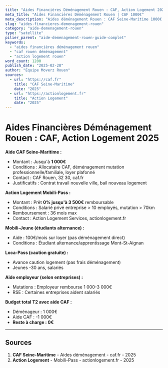 ```yaml
---
title: "Aides Financières Déménagement Rouen : CAF, Action Logement 2025"
meta_title: "Aides Financières Déménagement Rouen | CAF 1000€"
meta_description: "Aides déménagement Rouen : CAF Seine-Maritime 1000€ (allocataires mutation), Action Logement Mobili-Pass 3500€ remboursable (salariés privé). Conditions."
slug: "aides-financieres-demenagement-rouen"
category: "aide-demenagement-rouen"
type: "satellite"
pilier_parent: "aide-demenagement-rouen-guide-complet"
keywords:
  - "aides financières déménagement rouen"
  - "caf rouen déménagement"
  - "action logement rouen"
word_count: 1200
publish_date: "2025-02-28"
author: "Équipe Moverz Rouen"
sources:
  - url: "https://caf.fr"
    title: "CAF Seine-Maritime"
    date: "2025"
  - url: "https://actionlogement.fr"
    title: "Action Logement"
    date: "2025"
---
```


# Aides Financières Déménagement Rouen : CAF, Action Logement 2025

**Aide CAF Seine-Maritime :**
- Montant : Jusqu'à **1 000€**
- Conditions : Allocataire CAF, déménagement mutation professionnelle/familiale, loyer plafonné
- Contact : CAF Rouen, 32 30, caf.fr
- Justificatifs : Contrat travail nouvelle ville, bail nouveau logement

**Action Logement Mobili-Pass :**
- Montant : Prêt **0% jusqu'à 3 500€** remboursable
- Conditions : Salarié privé entreprise > 10 employés, mutation > 70km
- Remboursement : 36 mois max
- Contact : Action Logement Services, actionlogement.fr

**Mobili-Jeune (étudiants alternance) :**
- Aide : 100€/mois sur loyer (pas déménagement direct)
- Conditions : Étudiant alternance/apprentissage Mont-St-Aignan

**Loca-Pass (caution gratuite) :**
- Avance caution logement (pas frais déménagement)
- Jeunes -30 ans, salariés

**Aide employeur (selon entreprises) :**
- Mutations : Employeur rembourse 1 000-3 000€
- RSE : Certaines entreprises aident salariés

**Budget total T2 avec aide CAF :**
- Déménageur : 1 000€
- Aide CAF : -1 000€
- **Reste à charge : 0€**

---

## Sources

1. **CAF Seine-Maritime** - Aides déménagement - caf.fr - 2025
2. **Action Logement** - Mobili-Pass - actionlogement.fr - 2025

